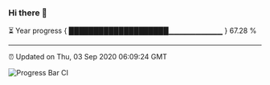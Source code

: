 ### Hi there 👋

⏳ Year progress { ████████████████████▁▁▁▁▁▁▁▁▁▁ } 67.28 %

---

⏰ Updated on Thu, 03 Sep 2020 06:09:24 GMT

![Progress Bar CI](https://github.com/liununu/liununu/workflows/Progress%20Bar%20CI/badge.svg)
